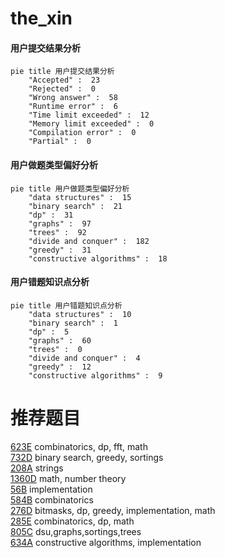 # the_xin

<!-- tabs:start -->



#### **用户提交结果分析**

```mermaid
pie title 用户提交结果分析
    "Accepted" :  23
    "Rejected" :  0
    "Wrong answer" :  58
    "Runtime error" :  6
    "Time limit exceeded" :  12
    "Memory limit exceeded" :  0
    "Compilation error" :  0
    "Partial" :  0
```

#### **用户做题类型偏好分析**

```mermaid
pie title 用户做题类型偏好分析
    "data structures" :  15
    "binary search" :  21
    "dp" :  31
    "graphs" :  97
    "trees" :  92
    "divide and conquer" :  182
    "greedy" :  31
    "constructive algorithms" :  18
```
#### **用户错题知识点分析**

```mermaid
pie title 用户错题知识点分析
    "data structures" :  10
    "binary search" :  1
    "dp" :  5
    "graphs" :  60
    "trees" :  0
    "divide and conquer" :  4
    "greedy" :  12
    "constructive algorithms" :  9
```



<!-- tabs:end -->
# 推荐题目
[623E](https://codeforces.com/contest/623/problem/E)		combinatorics,
                        dp,
                        fft,
                        math		  
[732D](https://codeforces.com/contest/732/problem/D)		binary search,
                        greedy,
                        sortings		  
[208A](https://codeforces.com/contest/208/problem/A)		strings		  
[1360D](https://codeforces.com/contest/1360/problem/D)		math,
                        number theory		  
[56B](https://codeforces.com/contest/56/problem/B)		implementation		  
[584B](https://codeforces.com/contest/584/problem/B)		combinatorics		  
[276D](https://codeforces.com/contest/276/problem/D)		bitmasks,
                        dp,
                        greedy,
                        implementation,
                        math		  
[285E](https://codeforces.com/contest/285/problem/E)		combinatorics,
                        dp,
                        math		  
[805C](https://codeforces.com/contest/805/problem/C)		dsu,graphs,sortings,trees		  
[634A](https://codeforces.com/contest/634/problem/A)		constructive algorithms,
                        implementation		  
